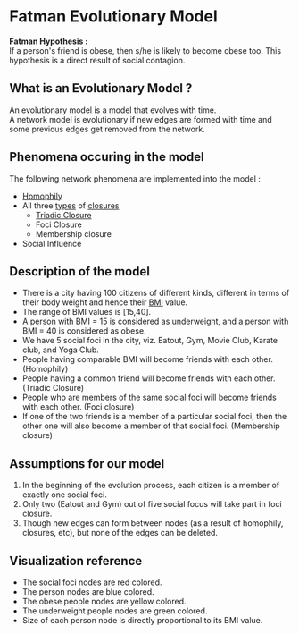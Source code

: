 Fatman Evolutionary Model
=========================
__Fatman Hypothesis :__  
If a person's friend is obese, then s/he is likely to become obese too.
This hypothesis is a direct result of social contagion.

## What is an Evolutionary Model ?
An evolutionary model is a model that evolves with time.  
A network model is evolutionary if new edges are formed with time and some previous edges get removed from the network.

## Phenomena occuring in the model
The following network phenomena are implemented into the model :
* [Homophily](https://en.wikipedia.org/wiki/Homophily)
* All three [types](http://player.slideplayer.com/26/8547687/data/images/img37.jpg) of [closures](https://en.wikipedia.org/wiki/Closure)
  * [Triadic Closure](https://en.wikipedia.org/wiki/Triadic_closure)
  * Foci Closure
  * Membership closure
* Social Influence

## Description of the model
* There is a city having 100 citizens of different kinds, different in terms of their body weight and hence their [BMI](https://en.wikipedia.org/wiki/Body_mass_index) value.
* The range of BMI values is [15,40].
* A person with BMI = 15 is considered as underweight, and a person with BMI = 40 is considered as obese. 
* We have 5 social foci in the city, viz. Eatout, Gym, Movie Club, Karate club, and Yoga Club.
* People having comparable BMI will become friends with each other. (Homophily)
* People having a common friend will become friends with each other. (Triadic Closure)
* People who are members of the same social foci will become friends with each other. (Foci closure)
* If one of the two friends is a member of a particular social foci, then the other one will also become a member of that social foci. (Membership closure)  

## Assumptions for our model
1. In the beginning of the evolution process, each citizen is a member of exactly one social foci.
2. Only two (Eatout and Gym) out of five social focus will take part in foci closure.
3. Though new edges can form between nodes (as a result of homophily, closures, etc), but none of the edges can be deleted.

## Visualization reference 
* The social foci nodes are red colored.
* The person nodes are blue colored.
* The obese people nodes are yellow colored.
* The underweight people nodes are green colored.
* Size of each person node is directly proportional to its BMI value.
